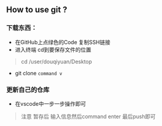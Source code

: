 ## How to use git ?

### 下载东西：

- 在GitHub上点绿色的Code 复制SSH链接
- 进入终端 cd到要保存文件的位置 

> cd /user/douqiyuan/Desktop

- git clone `command v`

### 更新自己的仓库

- 在vscode中一步一步操作即可

> 注意 暂存后 输入信息然后command enter 最后push即可


